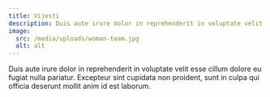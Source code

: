 ```yaml
---
title: Vijesti
description: Duis aute irure dolor in reprehenderit in voluptate velit esse cillum dolore eu fugiat nulla pariatur. Excepteur sint cupidata non proident, sunt in culpa qui officia deserunt mollit anim id est laborum.
image:
  src: /media/uploads/woman-team.jpg
  alt: alt
---
```


Duis aute irure dolor in reprehenderit in voluptate velit esse cillum dolore eu fugiat nulla pariatur. Excepteur sint cupidata non proident, sunt in culpa qui officia deserunt mollit anim id est laborum.
